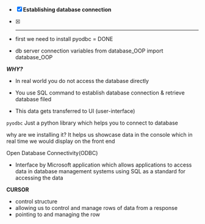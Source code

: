 - [x] **Establishing database connection**

- [x] ** **

- first we need to install pyodbc = DONE

- db server connection variables from database_OOP import database_OOP

**_WHY?_**

- In real world you do not access the database directly

- You use SQL command to establish database connection & retrieve database filed

- This data gets transferred to UI (user-interface)


`pyodbc`
Just a python library which helps you to connect to database

why are we installing it? It helps us showcase data in the console which in real time we would display on the front end

Open Database Connectivity(ODBC)
- Interface by Microsoft application which allows applications to access data in database management systems using SQL as a standard for accessing the data

**CURSOR**

- control structure
- allowing us to control and manage rows of data from a response
- pointing to and managing the row

